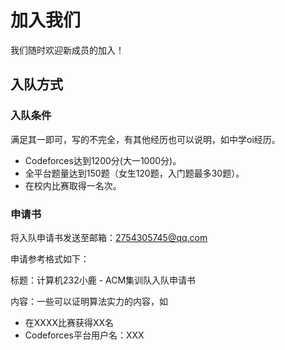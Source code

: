 # 加入我们

我们随时欢迎新成员的加入！

## 入队方式

### 入队条件

满足其一即可，写的不完全，有其他经历也可以说明，如中学oi经历。

- Codeforces达到1200分(大一1000分)。
- 全平台题量达到150题（女生120题，入门题最多30题）。
- 在校内比赛取得一名次。

### 申请书

将入队申请书发送至邮箱：2754305745@qq.com

申请参考格式如下：

标题：计算机232小鹿 - ACM集训队入队申请书

内容：一些可以证明算法实力的内容，如

- 在XXXX比赛获得XX名
- Codeforces平台用户名：XXX

